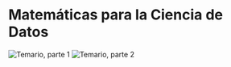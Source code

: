 # Matemáticas para la Ciencia de Datos
![Temario, parte 1](https://github.com/pedro9olivares/Bourbaki/blob/main/Matematicas-para-la-Ciencia-de-Datos/imgs/Temario%20I.jpg?raw=true)
![Temario, parte 2](https://github.com/pedro9olivares/Bourbaki/blob/main/Matematicas-para-la-Ciencia-de-Datos/imgs/Temario%20II.jpg?raw=true)
